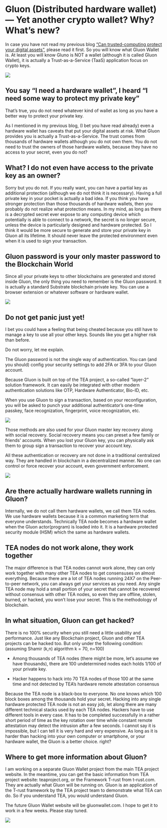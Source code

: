 # Gluon (Distributed hardware wallet)— Yet another crypto wallet? Why? What’s new?

In case you have not read my previous blog [“Can trusted-computing protect your digital assets”](../Can_trusted_computing_protect_your_digital_assets.md), please read it first. So you will know what Gluon Wallet is. At least you will know Gluno is NOT a wallet (although it is called Gluon Wallet), it is actually a Trust-as-a-Service (TaaS) application focus on crypto keys.

![](../res/blog/0_q-o2ME7lRtdgCqkC.png)

## You say “I need a hardware wallet”, I heard “I need some way to protect my private key”

That’s true, you do not need whatever kind of wallet as long as you have a better way to protect your private key.

As I mentioned in my previous blog, (I bet you have read already) even a hardware wallet has caveats that put your digital assets at risk. What Gluon provides you is actually a Trust-as-a-Service. The trust comes from thousands of hardware wallets although you do not own them. You do not need to trust the owners of those hardware wallets, because they have no access to your secret, even you do not?

## What? I do not even have access to the private key as an owner?

Sorry but you do not. If you really want, you can have a partial key as additional protection (although we do not think it is necessary). Having a full private key in your pocket is actually a bad idea. If you think you have stronger protection than those thousands of hardware wallets, then you probably do not realize what protection means. In my mind, as long as there is a decrypted secret ever expose to any computing device which potentially is able to connect to a network, the secret is no longer secure, unless the device is particularly designed and hardware protected. So I think it would be more secure to generate and store your private key in Gluon all its lifetime. It should never leave the protected environment even when it is used to sign your transaction.

## Gluon password is your only master password to the Blockchain World

Since all your private keys to other blockchains are generated and stored inside Gluon, the only thing you need to remember is the Gluon password. It is actually a standard Substrate blockchain private key. You can use a browser extension or whatever software or hardware wallet.

![](../res/blog/WX20201215-105514@2x.png)
## Do not get panic just yet!

I bet you could have a feeling that being cheated because you still have to manage a key to use all your other keys. Sounds like you get a higher risk than before.

Do not worry, let me explain.

The Gluon password is not the single way of authentication. You can (and you should) config your security settings to add 2FA or 3FA to your Gluon account.

Because Gluon is built on top of the TEA project, a so-called “layer-2” solution framework. It can easily be integrated with other modern authentication solutions like OTP, Hardware Authenticator, Bio-ID, etc.

When you use Gluon to sign a transaction, based on your reconfiguration, you will be asked to punch your additional authenticator’s one-time passkey, face recognization, fingerprint, voice recognization, etc.

![](../res/blog/WX20201215-105650@2x.png)

Those methods are also used for your Gluon master key recovery along with social recovery. Social recovery means you can preset a few family or friends' accounts. When you lost your Gluon key, you can physically ask them to group sign a transaction to recover your account key.

All these authentication or recovery are not done in a traditional centralized way. They are handled in blockchain in a decentralized manner. No one can control or force recover your account, even government enforcement.

![](../res/blog/WX20201215-105927@2x.png)

## Are there actually hardware wallets running in Gluon?

Internally, we do not call them hardware wallets, we call them TEA nodes. We use hardware wallets because it is a common marketing term that everyone understands. Technically TEA node becomes a hardware wallet when the Gluon actor(program) is loaded into it. It is a hardware protected security module (HSM) which the same as hardware wallets.

## TEA nodes do not work alone, they work together

The major difference is that TEA nodes cannot work alone, they can only work together with many other TEA nodes to get consensuses on almost everything. Because there are a lot of TEA nodes running 24X7 on the Peer-to-peer network, you can always get your services as you need. Any single TEA node may hold a small portion of your secret that cannot be recovered without consensus with other TEA nodes, so even they are offline, stolen, burned, or hacked, you won’t lose your secret. This is the methodology of blockchain.

## In what situation, Gluon can get hacked?
There is no 100% security when you still need a little usability and performance. Just like any Blockchain project, Gluon and other TEA projects can be hacked too. But only under the following condition: (assuming Shamir (k,n) algorithm k = 70, n=100)

- Among thousands of TEA nodes (there might be more, let’s assume we have thousands), there are 100 undetermined nodes each holds 1/100 of your private key.

- Hacker happens to hack into 70 TEA nodes of those 100 at the same time and not detected by TEA’s hardware remote attestation consensus

Because the TEA node is a black-box to everyone. No one knows which 100 block boxes among the thousands hold your secret. Hacking into any single hardware protected TEA node is not an easy job, let along there are many different technical stacks used by each TEA nodes. Hackers have to use different tools in every case. It has to be completed successfully in a rather short period of time as the key rotation over time while constant remote attestation may detect the intrusion after a few seconds. I cannot say it is impossible, but I can tell it is very hard and very expensive. As long as it is harder than hacking into your own computer or smartphone, or your hardware wallet, the Gluon is a better choice. right?

## Where to get more information about Gluon?

I am working on a separate Gluon Wallet project from the main TEA project website. In the meantime, you can get the basic information from TEA project website: teaproject.org, or the Framework T-rust from t-rust.com. They are actually what Gluon will be running on. Gluon is an application of the T-rust framework by the TEA project team to demonstrate what TEA can do. So if you understand TEA, you would understand Gluon.

The future Gluon Wallet website will be gluonwallet.com. I hope to get it to work in a few weeks. Please stay tuned.

![](../res/bear3.png)

